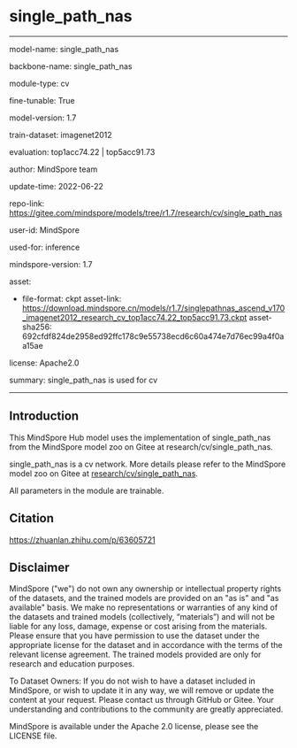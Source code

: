 # single_path_nas

---

model-name: single_path_nas

backbone-name: single_path_nas

module-type: cv

fine-tunable: True

model-version: 1.7

train-dataset: imagenet2012

evaluation: top1acc74.22 | top5acc91.73

author: MindSpore team

update-time: 2022-06-22

repo-link: <https://gitee.com/mindspore/models/tree/r1.7/research/cv/single_path_nas>

user-id: MindSpore

used-for: inference

mindspore-version: 1.7

asset:

-
    file-format: ckpt
    asset-link: <https://download.mindspore.cn/models/r1.7/singlepathnas_ascend_v170_imagenet2012_research_cv_top1acc74.22_top5acc91.73.ckpt>
    asset-sha256: 692cfdf824de2958ed92ffc178c9e55738ecd6c60a474e7d76ec99a4f0aa15ae

license: Apache2.0

summary: single_path_nas is used for cv

---

## Introduction

This MindSpore Hub model uses the implementation of single_path_nas from the MindSpore model zoo on Gitee at research/cv/single_path_nas.

single_path_nas is a cv network. More details please refer to the MindSpore model zoo on Gitee at [research/cv/single_path_nas](https://gitee.com/mindspore/models/blob/r1.7/research/cv/single_path_nas/README.md).

All parameters in the module are trainable.

## Citation

https://zhuanlan.zhihu.com/p/63605721

## Disclaimer

MindSpore ("we") do not own any ownership or intellectual property rights of the datasets, and the trained models are provided on an "as is" and "as available" basis. We make no representations or warranties of any kind of the datasets and trained models (collectively, “materials”) and will not be liable for any loss, damage, expense or cost arising from the materials. Please ensure that you have permission to use the dataset under the appropriate license for the dataset and in accordance with the terms of the relevant license agreement. The trained models provided are only for research and education purposes.

To Dataset Owners: If you do not wish to have a dataset included in MindSpore, or wish to update it in any way, we will remove or update the content at your request. Please contact us through GitHub or Gitee. Your understanding and contributions to the community are greatly appreciated.

MindSpore is available under the Apache 2.0 license, please see the LICENSE file.
